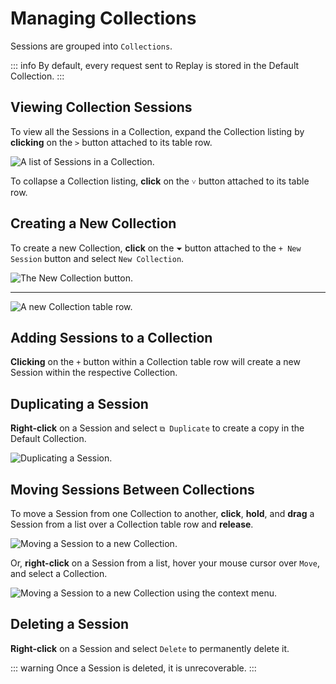 # Managing Collections

Sessions are grouped into `Collections`.

::: info
By default, every request sent to Replay is stored in the Default Collection.
:::

## Viewing Collection Sessions

To view all the Sessions in a Collection, expand the Collection listing by **clicking** on the `>` button attached to its table row.

<img alt="A list of Sessions in a Collection." src="/_images/replay_collection_sessions.png" center>

To collapse a Collection listing, **click** on the `˅` button attached to its table row.

## Creating a New Collection

To create a new Collection, **click** on the `⏷` button attached to the `+ New Session` button and select `New Collection`.

<img alt="The New Collection button." src="/_images/replay_new_collection.png" center>

---

<img alt="A new Collection table row." src="/_images/replay_new_collection_row.png" center>

## Adding Sessions to a Collection

**Clicking** on the `+` button within a Collection table row will create a new Session within the respective Collection.

## Duplicating a Session

**Right-click** on a Session and select `⧉ Duplicate` to create a copy in the Default Collection.

<img alt="Duplicating a Session." src="/_images/replay_session_duplicate.png" center>

## Moving Sessions Between Collections

To move a Session from one Collection to another, **click**, **hold**, and **drag** a Session from a list over a Collection table row and **release**.

<img alt="Moving a Session to a new Collection." src="/_images/replay_move_session.png" center>

Or, **right-click** on a Session from a list, hover your mouse cursor over `Move`, and select a Collection.

<img alt="Moving a Session to a new Collection using the context menu." src="/_images/replay_move_session_alt.png" center>

## Deleting a Session

**Right-click** on a Session and select `Delete` to permanently delete it.

::: warning
Once a Session is deleted, it is unrecoverable.
:::
